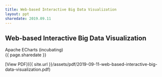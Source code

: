```yaml
---
title: Web-based Interactive Big Data Visualization
layout: ppt
sharedate: 2019.09.11
---
```


<section markdown="1" class="home-section">

# Web-based Interactive Big Data Visualization

<div class="home-author">
    <div class="from">Apache ECharts (incubating)</div>
    <div class="date">{{ page.sharedate }}</div>
</div>

[View PDF]({{ site.url }}/assets/pdf/2019-09-11-web-based-interactive-big-data-visualization.pdf)

</section>
